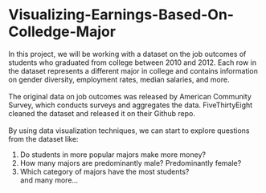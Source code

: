 # Visualizing-Earnings-Based-On-Colledge-Major
In this project, we will be working with a dataset on the job outcomes of students who graduated from college between 2010 and 2012. Each row in the dataset represents a different major in college and contains information on gender diversity, employment rates, median salaries, and more.<br/>  
The original data on job outcomes was released by American Community Survey, which conducts surveys and aggregates the data. FiveThirtyEight cleaned the dataset and released it on their Github repo.<br/>  
By using data visualization techniques, we can start to explore questions from the dataset like:
1. Do students in more popular majors make more money?
2. How many majors are predominantly male? Predominantly female?
3. Which category of majors have the most students?<br/>
and many more...
